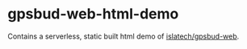 # gpsbud-web-html-demo

Contains a serverless, static built html demo of [islatech/gpsbud-web](https://github.com/islatech/gpsbud).

